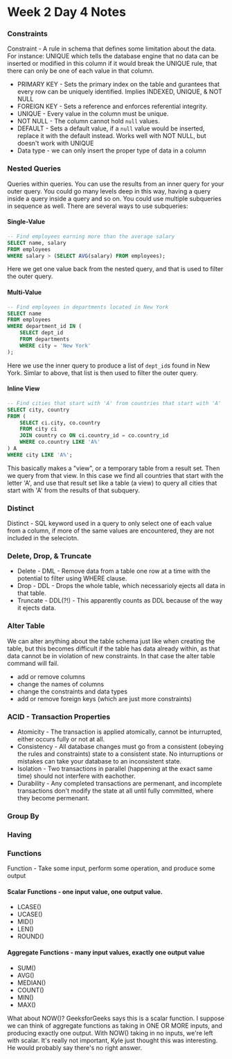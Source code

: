 # Week 2 Day 4 Notes

### Constraints
Constraint - A rule in schema that defines some limitation about the data. For instance: UNIQUE which tells the database engine that no data can be inserted or modified in this column if it would break the UNIQUE rule, that there can only be one of each value in that column.
 - PRIMARY KEY - Sets the primary index on the table and gurantees that every row can be uniquely identified. Implies INDEXED, UNIQUE, & NOT NULL
 - FOREIGN KEY - Sets a reference and enforces referential integrity. 
 - UNIQUE - Every value in the column must be unique.
 - NOT NULL - The column cannot hold `null` values.
 - DEFAULT - Sets a default value, if a `null` value would be inserted, replace it with the default instead. Works well with NOT NULL, but doesn't work with UNIQUE
 - Data type - we can only insert the proper type of data in a column

### Nested Queries
Queries within queries. You can use the results from an inner query for your outer query. You could go many levels deep in this way, having a query inside a query inside a query and so on. You could use multiple subqueries in sequence as well. There are several ways to use subqueries:

#### Single-Value
```SQL
-- Find employees earning more than the average salary
SELECT name, salary 
FROM employees 
WHERE salary > (SELECT AVG(salary) FROM employees);
```
Here we get one value back from the nested query, and that is used to filter the outer query.

#### Multi-Value
```SQL
-- Find employees in departments located in New York
SELECT name 
FROM employees 
WHERE department_id IN (
    SELECT dept_id 
    FROM departments 
    WHERE city = 'New York'
);
```
Here we use the inner query to produce a list of `dept_id`s found in New York. Simlar to above, that list is then used to filter the outer query.

#### Inline View
```SQL
-- Find cities that start with 'A' from countries that start with 'A'
SELECT city, country
FROM (
    SELECT ci.city, co.country 
    FROM city ci
    JOIN country co ON ci.country_id = co.country_id
    WHERE co.country LIKE 'A%'
) A
WHERE city LIKE 'A%';
```
This basically makes a "view", or a temporary table from a result set. Then we query from that view. In this case we find all countries that start with the letter 'A', and use that result set like a table (a view) to query all cities that start with 'A' from the results of that subquery. 

### Distinct
Distinct - SQL keyword used in a query to only select one of each value from a column, if more of the same values are encountered, they are not included in the seleciotn.

### Delete, Drop, & Truncate
 - Delete - DML - Remove data from a table one row at a time with the potential to filter using WHERE clause.
 - Drop - DDL - Drops the whole table, which necessarioly ejects all data in that table.
 - Truncate - DDL(?!) - This apparently counts as DDL because of the way it ejects data.


### Alter Table
We can alter anything about the table schema just like when creating the table, but this becomes difficult if the table has data already within, as that data cannot be in violation of new constraints. In that case the alter table command will fail.
 - add or remove columns
 - change the names of columns
 - change the constraints and data types
 - add or remove foreign keys (which are just more constraints)

### ACID - Transaction Properties
 - Atomicity - The transaction is applied atomically, cannot be inturrupted, either occurs fully or not at all.
 - Consistency - All database changes must go from a consistent (obeying the rules and constraints) state to a consistent state. No inturruptions or mistakes can take your database to an inconsistent state.
 - Isolation - Two transactions in parallel (happening at the exact same time) should not interfere with eachother.
 - Durability - Any completed transactions are permenant, and incomplete transactions don't modify the state at all until fully committed, where they become permenant.



### Group By 

### Having



### Functions
Function - Take some input, perform some operation, and produce some output

#### Scalar Functions - one input value, one output value.
 - LCASE()
 - UCASE()
 - MID()
 - LEN()
 - ROUND()

#### Aggregate Functions - many input values, exactly one output value
 - SUM()
 - AVG()
 - MEDIAN()
 - COUNT()
 - MIN()
 - MAX()

What about NOW()? GeeksforGeeks says this is a scalar function. I suppose we can think of aggregate functions as taking in ONE OR MORE inputs, and producing exactly one output. With NOW() taking in no inputs, we're left with scalar. It's really not important, Kyle just thought this was interesting. He would probably say there's no right answer.



